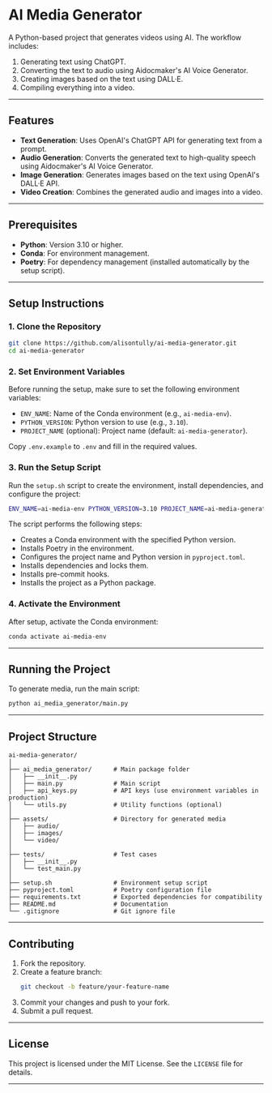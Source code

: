 # AI Media Generator

A Python-based project that generates videos using AI. The workflow includes:
1. Generating text using ChatGPT.
2. Converting the text to audio using Aidocmaker's AI Voice Generator.
3. Creating images based on the text using DALL·E.
4. Compiling everything into a video.

---

## Features

- **Text Generation**: Uses OpenAI's ChatGPT API for generating text from a prompt.
- **Audio Generation**: Converts the generated text to high-quality speech using Aidocmaker's AI Voice Generator.
- **Image Generation**: Generates images based on the text using OpenAI's DALL·E API.
- **Video Creation**: Combines the generated audio and images into a video.

---

## Prerequisites

- **Python**: Version 3.10 or higher.
- **Conda**: For environment management.
- **Poetry**: For dependency management (installed automatically by the setup script).

---

## Setup Instructions

### 1. Clone the Repository
```bash
git clone https://github.com/alisontully/ai-media-generator.git
cd ai-media-generator
```

### 2. Set Environment Variables
Before running the setup, make sure to set the following environment variables:
- `ENV_NAME`: Name of the Conda environment (e.g., `ai-media-env`).
- `PYTHON_VERSION`: Python version to use (e.g., `3.10`).
- `PROJECT_NAME` (optional): Project name (default: `ai-media-generator`).

Copy `.env.example` to `.env` and fill in the required values.

### 3. Run the Setup Script
Run the `setup.sh` script to create the environment, install dependencies, and configure the project:
```bash
ENV_NAME=ai-media-env PYTHON_VERSION=3.10 PROJECT_NAME=ai-media-generator ./setup.sh
```

The script performs the following steps:
- Creates a Conda environment with the specified Python version.
- Installs Poetry in the environment.
- Configures the project name and Python version in `pyproject.toml`.
- Installs dependencies and locks them.
- Installs pre-commit hooks.
- Installs the project as a Python package.

### 4. Activate the Environment
After setup, activate the Conda environment:
```bash
conda activate ai-media-env
```

---

## Running the Project

To generate media, run the main script:
```bash
python ai_media_generator/main.py
```

---

## Project Structure

```
ai-media-generator/
│
├── ai_media_generator/      # Main package folder
│   ├── __init__.py
│   ├── main.py              # Main script
│   ├── api_keys.py          # API keys (use environment variables in production)
│   └── utils.py             # Utility functions (optional)
│
├── assets/                  # Directory for generated media
│   ├── audio/
│   ├── images/
│   └── video/
│
├── tests/                   # Test cases
│   ├── __init__.py
│   └── test_main.py
│
├── setup.sh                 # Environment setup script
├── pyproject.toml           # Poetry configuration file
├── requirements.txt         # Exported dependencies for compatibility
├── README.md                # Documentation
└── .gitignore               # Git ignore file
```

---

## Contributing

1. Fork the repository.
2. Create a feature branch:
   ```bash
   git checkout -b feature/your-feature-name
   ```
3. Commit your changes and push to your fork.
4. Submit a pull request.

---

## License

This project is licensed under the MIT License. See the `LICENSE` file for details.

---

